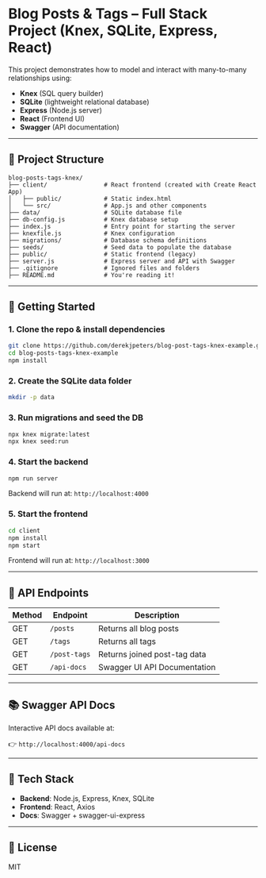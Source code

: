 # Blog Posts & Tags – Full Stack Project (Knex, SQLite, Express, React)

This project demonstrates how to model and interact with many-to-many relationships using:
- **Knex** (SQL query builder)
- **SQLite** (lightweight relational database)
- **Express** (Node.js server)
- **React** (Frontend UI)
- **Swagger** (API documentation)

---

## 📁 Project Structure

```
blog-posts-tags-knex/
├── client/                # React frontend (created with Create React App)
│   ├── public/            # Static index.html
│   └── src/               # App.js and other components
├── data/                  # SQLite database file
├── db-config.js           # Knex database setup
├── index.js               # Entry point for starting the server
├── knexfile.js            # Knex configuration
├── migrations/            # Database schema definitions
├── seeds/                 # Seed data to populate the database
├── public/                # Static frontend (legacy)
├── server.js              # Express server and API with Swagger
├── .gitignore             # Ignored files and folders
├── README.md              # You're reading it!
```

---

## 🚀 Getting Started

### 1. Clone the repo & install dependencies

```bash
git clone https://github.com/derekjpeters/blog-post-tags-knex-example.git
cd blog-posts-tags-knex-example
npm install
```

### 2. Create the SQLite data folder

```bash
mkdir -p data
```

### 3. Run migrations and seed the DB

```bash
npx knex migrate:latest
npx knex seed:run
```

### 4. Start the backend

```bash
npm run server
```

Backend will run at: `http://localhost:4000`

### 5. Start the frontend

```bash
cd client
npm install
npm start
```

Frontend will run at: `http://localhost:3000`

---

## 🔗 API Endpoints

| Method | Endpoint        | Description                      |
|--------|------------------|----------------------------------|
| GET    | `/posts`         | Returns all blog posts           |
| GET    | `/tags`          | Returns all tags                 |
| GET    | `/post-tags`     | Returns joined post-tag data     |
| GET    | `/api-docs`      | Swagger UI API Documentation     |

---

## 📚 Swagger API Docs

Interactive API docs available at:

👉 `http://localhost:4000/api-docs`

---

## 🧪 Tech Stack

- **Backend**: Node.js, Express, Knex, SQLite
- **Frontend**: React, Axios
- **Docs**: Swagger + swagger-ui-express

---

## 🧾 License

MIT
